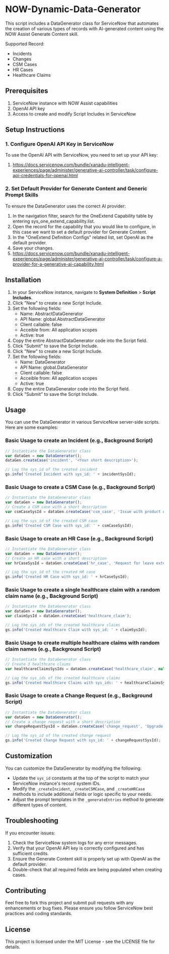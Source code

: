 ﻿# NOW-Dynamic-Data-Generator

This script includes a DataGenerator class for ServiceNow that automates the creation of various types of records with AI-generated content using the NOW Assist Generate Content skill.

Supported Record:
- Incidents
- Changes
- CSM Cases
- HR Cases
- Healthcare Claims

## Prerequisites

1. ServiceNow instance with NOW Assist capabilities
2. OpenAI API key
3. Access to create and modify Script Includes in ServiceNow

## Setup Instructions

### 1. Configure OpenAI API Key in ServiceNow

To use the OpenAI API with ServiceNow, you need to set up your API key:

1. https://docs.servicenow.com/bundle/xanadu-intelligent-experiences/page/administer/generative-ai-controller/task/configure-api-credentials-for-openai.html 

### 2. Set Default Provider for Generate Content and Generic Prompt Skills

To ensure the DataGenerator uses the correct AI provider:

1. In the navigation filter, search for the OneExtend Capability table by entering sys_one_extend_capability.list.
2. Open the record for the capability that you would like to configure, in this case we want to set a default provider for Generate Content.
3. In the "OneExtend Definition Configs" related list, set OpenAI as the default provider.
4. Save your changes.
5. https://docs.servicenow.com/bundle/xanadu-intelligent-experiences/page/administer/generative-ai-controller/task/configure-a-provider-for-a-generative-ai-capability.html

## Installation

1. In your ServiceNow instance, navigate to **System Definition** > **Script Includes**.
2. Click "New" to create a new Script Include.
3. Set the following fields:
   - Name: AbstractDataGenerator
   - API Name: global.AbstractDataGenerator
   - Client callable: false
   - Acceible from: All application scopes
   - Active: true
4. Copy the entire AbstractDataGenerator code into the Script field.
5. Click "Submit" to save the Script Include.
6. Click "New" to create a new Script Include.
7. Set the following fields:
   - Name: DataGenerator
   - API Name: global.DataGenerator
   - Client callable: false
   - Acceible from: All application scopes
   - Active: true
8. Copy the entire DataGenerator code into the Script field.
9. Click "Submit" to save the Script Include.

## Usage

You can use the DataGenerator in various ServiceNow server-side scripts. Here are some examples:

### Basic Usage to create an Incident (e.g., Background Script)

```javascript
// Instantiate the DataGenerator class
var dataGen = new DataGenerator();
dataGen.createCase('incident', '<Your short description>');

// Log the sys_id of the created incident
gs.info('Created Incident with sys_id: ' + incidentSysId);
```

### Basic Usage to create a CSM Case (e.g., Background Script)

```javascript
// Instantiate the DataGenerator class
var dataGen = new DataGenerator();
// Create a CSM case with a short description
var csmCaseSysId = dataGen.createCase('csm_case', 'Issue with product delivery');

// Log the sys_id of the created CSM case
gs.info('Created CSM Case with sys_id: ' + csmCaseSysId);

```

### Basic Usage to create an HR Case (e.g., Background Script)

```javascript
// Instantiate the DataGenerator class
var dataGen = new DataGenerator();
// Create an HR case with a short description
var hrCaseSysId = dataGen.createCase('hr_case', 'Request for leave extension');

// Log the sys_id of the created HR case
gs.info('Created HR Case with sys_id: ' + hrCaseSysId);

```

### Basic Usage to create a single healthcare claim with a random claim name (e.g., Background Script)
```javascript
// Instantiate the DataGenerator class
var dataGen = new DataGenerator();
var claimSysId = dataGen.createCase('healthcare_claim');

// Log the sys_ids of the created healthcare claims
gs.info('Created Healthcare Claim with sys_id: ' + claimSysId);
```

### Basic Usage to create multiple healthcare claims with random claim names (e.g., Background Script)
```javascript
// Instantiate the DataGenerator class
// Create 3 healthcare claims
var healthcareClaimsSysIds = dataGen.createCase('healthcare_claim', null, 3);

// Log the sys_ids of the created healthcare claims
gs.info('Created Healthcare Claims with sys_ids: ' + healthcareClaimsSysIds.join(', '));

```

### Basic Usage to create a Change Request (e.g., Background Script)

```javascript
// Instantiate the DataGenerator class
var dataGen = new DataGenerator();
// Create a change request with a short description
var changeRequestSysId = dataGen.createCase('change_request', 'Upgrade database server');

// Log the sys_id of the created change request
gs.info('Created Change Request with sys_id: ' + changeRequestSysId);

```

## Customization

You can customize the DataGenerator by modifying the following:

- Update the `sys_id` constants at the top of the script to match your ServiceNow instance's record system IDs.
- Modify the `_createIncident`, `_createCSMCase`, and `_createHRCase` methods to include additional fields or logic specific to your needs.
- Adjust the prompt templates in the `_generateEntries` method to generate different types of content.

## Troubleshooting

If you encounter issues:

1. Check the ServiceNow system logs for any error messages.
2. Verify that your OpenAI API key is correctly configured and has sufficient credits.
3. Ensure the Generate Content skill is properly set up with OpenAI as the default provider.
4. Double-check that all required fields are being populated when creating cases.

## Contributing

Feel free to fork this project and submit pull requests with any enhancements or bug fixes. Please ensure you follow ServiceNow best practices and coding standards.

## License

This project is licensed under the MIT License - see the LICENSE file for details.
